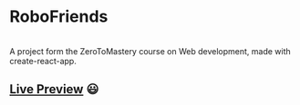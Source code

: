 # RoboFriends 
<br>
A project form the ZeroToMastery course on Web development, made with create-react-app.

## **[Live Preview](https://bogvoicescu.github.io/roboFriends/)** :smiley:
